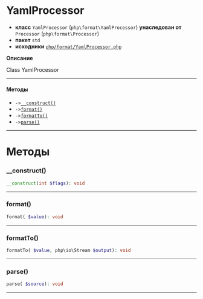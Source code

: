 # YamlProcessor

- **класс** `YamlProcessor` (`php\format\YamlProcessor`) **унаследован от** `Processor` (`php\format\Processor`)
- **пакет** `std`
- **исходники** [`php/format/YamlProcessor.php`](./src/main/resources/JPHP-INF/sdk/php/format/YamlProcessor.php)

**Описание**

Class YamlProcessor

---

#### Методы

- `->`[`__construct()`](#method-__construct)
- `->`[`format()`](#method-format)
- `->`[`formatTo()`](#method-formatto)
- `->`[`parse()`](#method-parse)

---
# Методы

<a name="method-__construct"></a>

### __construct()
```php
__construct(int $flags): void
```

---

<a name="method-format"></a>

### format()
```php
format( $value): void
```

---

<a name="method-formatto"></a>

### formatTo()
```php
formatTo( $value, php\io\Stream $output): void
```

---

<a name="method-parse"></a>

### parse()
```php
parse( $source): void
```

---
